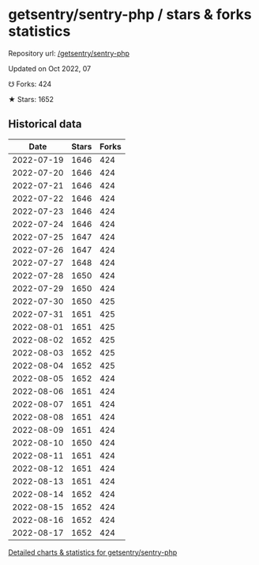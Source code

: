 # getsentry/sentry-php / stars & forks statistics

Repository url: [/getsentry/sentry-php](https://github.com/getsentry/sentry-php)

Updated on Oct 2022, 07

☋ Forks: 424

★ Stars: 1652

## Historical data
| Date | Stars | Forks |
|------|-------|-------|
| 2022-07-19 | 1646 | 424 | 
| 2022-07-20 | 1646 | 424 | 
| 2022-07-21 | 1646 | 424 | 
| 2022-07-22 | 1646 | 424 | 
| 2022-07-23 | 1646 | 424 | 
| 2022-07-24 | 1646 | 424 | 
| 2022-07-25 | 1647 | 424 | 
| 2022-07-26 | 1647 | 424 | 
| 2022-07-27 | 1648 | 424 | 
| 2022-07-28 | 1650 | 424 | 
| 2022-07-29 | 1650 | 424 | 
| 2022-07-30 | 1650 | 425 | 
| 2022-07-31 | 1651 | 425 | 
| 2022-08-01 | 1651 | 425 | 
| 2022-08-02 | 1652 | 425 | 
| 2022-08-03 | 1652 | 425 | 
| 2022-08-04 | 1652 | 425 | 
| 2022-08-05 | 1652 | 424 | 
| 2022-08-06 | 1651 | 424 | 
| 2022-08-07 | 1651 | 424 | 
| 2022-08-08 | 1651 | 424 | 
| 2022-08-09 | 1651 | 424 | 
| 2022-08-10 | 1650 | 424 | 
| 2022-08-11 | 1651 | 424 | 
| 2022-08-12 | 1651 | 424 | 
| 2022-08-13 | 1651 | 424 | 
| 2022-08-14 | 1652 | 424 | 
| 2022-08-15 | 1652 | 424 | 
| 2022-08-16 | 1652 | 424 | 
| 2022-08-17 | 1652 | 424 | 


[Detailed charts & statistics for getsentry/sentry-php](https://reviewgithub.com/rep/getsentry/sentry-php)
